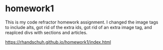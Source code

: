 # homework1

This is my code refractor homework assignment. I changed the image tags to include alts, got rid of the extra ids, got rid of an extra image tag, and reaplced divs with sections and articles. 

https://rhandschuh.github.io/homework1/index.html
